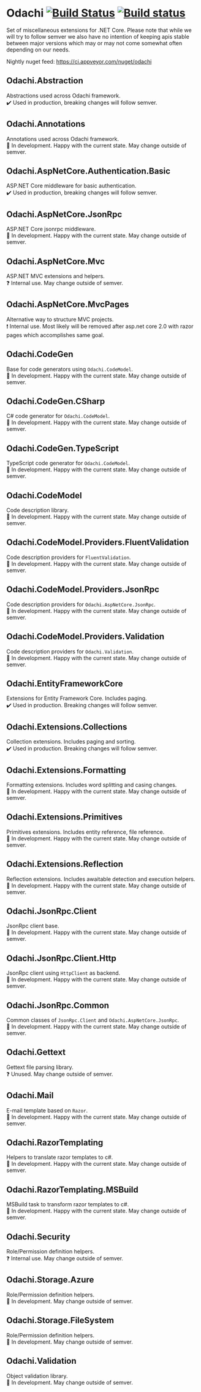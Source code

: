 # Odachi [![Build Status](https://travis-ci.org/Kukkimonsuta/Odachi.svg?branch=master)](https://travis-ci.org/Kukkimonsuta/Odachi) [![Build status](https://ci.appveyor.com/api/projects/status/spbrm8id15t27y08/branch/master?svg=true)](https://ci.appveyor.com/project/Kukkimonsuta/odachi/branch/master)

Set of miscellaneous extensions for .NET Core. Please note that while we will try to follow semver we also have no intention of keeping apis stable between major versions which may or may not come somewhat often depending on our needs.

Nightly nuget feed: https://ci.appveyor.com/nuget/odachi

## Odachi.Abstraction 

Abstractions used across Odachi framework.<br />
✔️ Used in production, breaking changes will follow semver.

## Odachi.Annotations 

Annotations used across Odachi framework.<br />
🚧 In development. Happy with the current state. May change outside of semver.

## Odachi.AspNetCore.Authentication.Basic 

ASP.NET Core middleware for basic authentication.<br />
✔️ Used in production, breaking changes will follow semver.

## Odachi.AspNetCore.JsonRpc

ASP.NET Core jsonrpc middleware.<br />
🚧 In development. Happy with the current state. May change outside of semver.

## Odachi.AspNetCore.Mvc

ASP.NET MVC extensions and helpers.<br />
❓ Internal use. May change outside of semver.

## Odachi.AspNetCore.MvcPages

Alternative way to structure MVC projects.<br />
❗ Internal use. Most likely will be removed after asp.net core 2.0 with razor pages which accomplishes same goal.

## Odachi.CodeGen

Base for code generators using `Odachi.CodeModel`.<br />
🚧 In development. Happy with the current state. May change outside of semver.

## Odachi.CodeGen.CSharp

C# code generator for `Odachi.CodeModel`.<br />
🚧 In development. Happy with the current state. May change outside of semver.

## Odachi.CodeGen.TypeScript

TypeScript code generator for `Odachi.CodeModel`.<br />
🚧 In development. Happy with the current state. May change outside of semver.

## Odachi.CodeModel

Code description library.<br />
🚧 In development. Happy with the current state. May change outside of semver.

## Odachi.CodeModel.Providers.FluentValidation

Code description providers for `FluentValidation`.<br />
🚧 In development. Happy with the current state. May change outside of semver.

## Odachi.CodeModel.Providers.JsonRpc

Code description providers for `Odachi.AspNetCore.JsonRpc`.<br />
🚧 In development. Happy with the current state. May change outside of semver.

## Odachi.CodeModel.Providers.Validation

Code description providers for `Odachi.Validation`.<br />
🚧 In development. Happy with the current state. May change outside of semver.

## Odachi.EntityFrameworkCore

Extensions for Entity Framework Core. Includes paging.<br />
✔️ Used in production. Breaking changes will follow semver.

## Odachi.Extensions.Collections

Collection extensions. Includes paging and sorting.<br />
✔️ Used in production. Breaking changes will follow semver.

## Odachi.Extensions.Formatting

Formatting extensions. Includes word splitting and casing changes.<br />
🚧 In development. Happy with the current state. May change outside of semver.

## Odachi.Extensions.Primitives

Primitives extensions. Includes entity reference, file reference.<br />
🚧 In development. Happy with the current state. May change outside of semver.

## Odachi.Extensions.Reflection

Reflection extensions. Includes awaitable detection and execution helpers.<br />
🚧 In development. Happy with the current state. May change outside of semver.

## Odachi.JsonRpc.Client

JsonRpc client base.<br />
🚧 In development. Happy with the current state. May change outside of semver.

## Odachi.JsonRpc.Client.Http

JsonRpc client using `HttpClient` as backend.<br />
🚧 In development. Happy with the current state. May change outside of semver.

## Odachi.JsonRpc.Common

Common classes of `JsonRpc.Client` and `Odachi.AspNetCore.JsonRpc`.<br />
🚧 In development. Happy with the current state. May change outside of semver.

## Odachi.Gettext

Gettext file parsing library.<br />
❓ Unused. May change outside of semver.

## Odachi.Mail

E-mail template based on `Razor`.<br />
🚧 In development. Happy with the current state. May change outside of semver.

## Odachi.RazorTemplating

Helpers to translate razor templates to c#.<br />
🚧 In development. Happy with the current state. May change outside of semver.

## Odachi.RazorTemplating.MSBuild

MSBuild task to transform razor templates to c#.<br />
🚧 In development. Happy with the current state. May change outside of semver.

## Odachi.Security

Role/Permission definition helpers.<br />
❓ Internal use. May change outside of semver.

## Odachi.Storage.Azure

Role/Permission definition helpers.<br />
🚧 In development. May change outside of semver.

## Odachi.Storage.FileSystem

Role/Permission definition helpers.<br />
🚧 In development. May change outside of semver.

## Odachi.Validation

Object validation library.<br />
🚧 In development. May change outside of semver.

